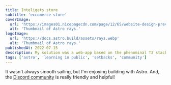 ```yaml
---
title: Inteligets store
subtitle: 'eccomerce store'
coverImage:
  url: 'https://images01.nicepagecdn.com/page/12/65/website-design-preview-1265965.jpg'
  alt: 'Thumbnail of Astro rays.'
logoImage:
  url: 'https://docs.astro.build/assets/rays.webp'
  alt: 'Thumbnail of Astro rays.'
publishedAt: 2022-07-15
description: My solution was a web-app based on the phenominal T3 stack and with a PostgreSQL database hosted on Vercel that would is easy to update products and projects (by virtueof the databse being hosted on Railway) that serves transactional emails through Nodemailer and Sendgrid.
tags: ['astro', 'learning in public', 'setbacks', 'community']
---
```


It wasn't always smooth sailing, but I'm enjoying building with Astro. And, the [Discord community](https://astro.build/chat) is really friendly and helpful!
